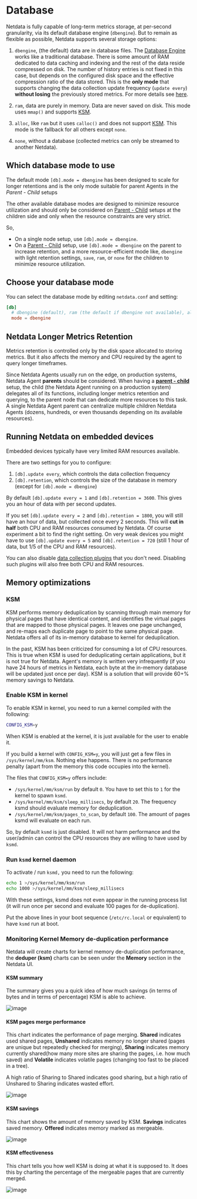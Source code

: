 # Database

Netdata is fully capable of long-term metrics storage, at per-second granularity, via its default database engine
(`dbengine`). But to remain as flexible as possible, Netdata supports several storage options:

1. `dbengine`, (the default) data are in database files. The [Database Engine](https://github.com/netdata/netdata/blob/master/database/engine/README.md) works like a
   traditional database. There is some amount of RAM dedicated to data caching and indexing and the rest of the data
   reside compressed on disk. The number of history entries is not fixed in this case, but depends on the configured
   disk space and the effective compression ratio of the data stored. This is the **only mode** that supports changing
   the data collection update frequency (`update every`) **without losing** the previously stored metrics. For more
   details see [here](https://github.com/netdata/netdata/blob/master/database/engine/README.md).

2. `ram`, data are purely in memory. Data are never saved on disk. This mode uses `mmap()` and supports [KSM](#ksm).

3. `alloc`, like `ram` but it uses `calloc()` and does not support [KSM](#ksm). This mode is the fallback for all others
   except `none`.

4. `none`, without a database (collected metrics can only be streamed to another Netdata).

## Which database mode to use

The default mode `[db].mode = dbengine` has been designed to scale for longer retentions and is the only mode suitable
for parent Agents in the _Parent - Child_ setups

The other available database modes are designed to minimize resource utilization and should only be considered on
[Parent - Child](https://github.com/netdata/netdata/blob/master/docs/metrics-storage-management/enable-streaming.md) setups at the children side and only when the
resource constraints are very strict.

So,

- On a single node setup, use `[db].mode = dbengine`.
- On a [Parent - Child](https://github.com/netdata/netdata/blob/master/docs/metrics-storage-management/enable-streaming.md) setup, use `[db].mode = dbengine` on the
  parent to increase retention, and a more resource-efficient mode like, `dbengine` with light retention settings, `save`, `ram`, or `none` for the children to minimize resource utilization.

## Choose your database mode

You can select the database mode by editing `netdata.conf` and setting:

```conf
[db]
  # dbengine (default), ram (the default if dbengine not available), alloc, none
  mode = dbengine
```

## Netdata Longer Metrics Retention

Metrics retention is controlled only by the disk space allocated to storing metrics. But it also affects the memory and
CPU required by the agent to query longer timeframes.

Since Netdata Agents usually run on the edge, on production systems, Netdata Agent **parents** should be considered.
When having a [**parent - child**](https://github.com/netdata/netdata/blob/master/docs/metrics-storage-management/enable-streaming.md) setup, the child (the
Netdata Agent running on a production system) delegates all of its functions, including longer metrics retention and
querying, to the parent node that can dedicate more resources to this task. A single Netdata Agent parent can centralize
multiple children Netdata Agents (dozens, hundreds, or even thousands depending on its available resources).

## Running Netdata on embedded devices

Embedded devices typically have very limited RAM resources available.

There are two settings for you to configure:

1. `[db].update every`, which controls the data collection frequency
2. `[db].retention`, which controls the size of the database in memory (except for `[db].mode = dbengine`)

By default `[db].update every = 1` and `[db].retention = 3600`. This gives you an hour of data with per second updates.

If you set `[db].update every = 2` and `[db].retention = 1800`, you will still have an hour of data, but collected once
every 2 seconds. This will **cut in half** both CPU and RAM resources consumed by Netdata. Of course experiment a bit to find the right setting.
On very weak devices you might have to use `[db].update every = 5` and `[db].retention = 720` (still 1 hour of data, but
1/5 of the CPU and RAM resources).

You can also disable [data collection plugins](https://github.com/netdata/netdata/blob/master/collectors/README.md) that you don't need. Disabling such plugins will also
free both CPU and RAM resources.

## Memory optimizations

### KSM

KSM performs memory deduplication by scanning through main memory for physical pages that have identical content, and
identifies the virtual pages that are mapped to those physical pages. It leaves one page unchanged, and re-maps each
duplicate page to point to the same physical page. Netdata offers all of its in-memory database to kernel for
deduplication.

In the past, KSM has been criticized for consuming a lot of CPU resources. This is true when KSM is used for
deduplicating certain applications, but it is not true for Netdata. Agent's memory is written very infrequently
(if you have 24 hours of metrics in Netdata, each byte at the in-memory database will be updated just once per day). KSM
is a solution that will provide 60+% memory savings to Netdata.

### Enable KSM in kernel

To enable KSM in kernel, you need to run a kernel compiled with the following:

```sh
CONFIG_KSM=y
```

When KSM is enabled at the kernel, it is just available for the user to enable it.

If you build a kernel with `CONFIG_KSM=y`, you will just get a few files in `/sys/kernel/mm/ksm`. Nothing else
happens. There is no performance penalty (apart from the memory this code occupies into the kernel).

The files that `CONFIG_KSM=y` offers include:

- `/sys/kernel/mm/ksm/run` by default `0`. You have to set this to `1` for the kernel to spawn `ksmd`.
- `/sys/kernel/mm/ksm/sleep_millisecs`, by default `20`. The frequency ksmd should evaluate memory for deduplication.
- `/sys/kernel/mm/ksm/pages_to_scan`, by default `100`. The amount of pages ksmd will evaluate on each run.

So, by default `ksmd` is just disabled. It will not harm performance and the user/admin can control the CPU resources
they are willing to have used by `ksmd`.

### Run `ksmd` kernel daemon

To activate / run `ksmd,` you need to run the following:

```sh
echo 1 >/sys/kernel/mm/ksm/run
echo 1000 >/sys/kernel/mm/ksm/sleep_millisecs
```

With these settings, ksmd does not even appear in the running process list (it will run once per second and evaluate 100
pages for de-duplication).

Put the above lines in your boot sequence (`/etc/rc.local` or equivalent) to have `ksmd` run at boot.

### Monitoring Kernel Memory de-duplication performance

Netdata will create charts for kernel memory de-duplication performance, the **deduper (ksm)** charts can be seen under the **Memory** section in the Netdata UI.

#### KSM summary

The summary gives you a quick idea of how much savings (in terms of bytes and in terms of percentage) KSM is able to achieve.

![image](https://user-images.githubusercontent.com/24860547/199454880-123ae7c4-071a-4811-95b8-18cf4e4f60a2.png)

#### KSM pages merge performance

This chart indicates the performance of page merging. **Shared** indicates used shared pages, **Unshared** indicates memory no longer shared (pages are unique but repeatedly checked for merging), **Sharing** indicates memory currently shared(how many more sites are sharing the pages, i.e. how much saved) and **Volatile** indicates volatile pages (changing too fast to be placed in a tree).

A high ratio of Sharing to Shared indicates good sharing, but a high ratio of Unshared to Sharing indicates wasted effort.

![image](https://user-images.githubusercontent.com/24860547/199455374-d63fd2c2-e12b-4ddf-947b-35371215eb05.png)

#### KSM savings

This chart shows the amount of memory saved by KSM. **Savings** indicates saved memory. **Offered** indicates memory marked as mergeable.

![image](https://user-images.githubusercontent.com/24860547/199455604-43cd9248-1f6e-4c31-be56-e0b9e432f48a.png)

#### KSM effectiveness

This chart tells you how well KSM is doing at what it is supposed to. It does this by charting the percentage of the mergeable pages that are currently merged.

![image](https://user-images.githubusercontent.com/24860547/199455770-4d7991ff-6b7e-4d96-9d23-33ffc572b370.png)
